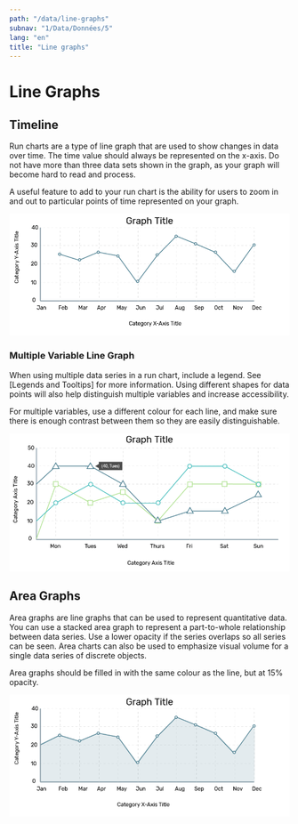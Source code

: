 ```yaml
---
path: "/data/line-graphs"
subnav: "1/Data/Données/5"
lang: "en"
title: "Line graphs"
---
```


<helmet>
<title> Line Graphs - Aurora Design System </title>
</helmet>

# Line Graphs

## Timeline

Run charts are a type of line graph that are used to show changes in data over time. The time value should always be represented on the x-axis. Do not have more than three data sets shown in the graph, as your graph will become hard to read and process.

A useful feature to add to your run chart is the ability for users to zoom in and out to particular points of time represented on your graph.

![Example of a timeline line graph styling](../../../img\examples\line_graph.png)


### Multiple Variable Line Graph

When using multiple data series in a run chart, include a legend. See [Legends and Tooltips] for more information. Using different shapes for data points will also help distinguish multiple variables and increase accessibility.

For multiple variables, use a different colour for each line, and make sure there is enough contrast between them so they are easily distinguishable.

![Example of multi_variable line graph styling](../../../img\examples\line_graph_2.png)

## Area Graphs

Area graphs are line graphs that can be used to represent quantitative data. You can use a stacked area graph to represent a part-to-whole relationship between data series. Use a lower opacity if the series overlaps so all series can be seen.  Area charts can also be used to emphasize visual volume for a single data series of discrete objects.

Area graphs should be filled in with the same colour as the line, but at 15% opacity.

![Example of area graph styling](../../../img\examples\area_graph.png)
